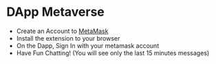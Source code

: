 # DApp Metaverse

- Create an Account to <a target="_blank" href="https://metamask.io/">MetaMask</a>
- Install the extension to your browser
- On the Dapp, Sign In with your metamask account
- Have Fun Chatting! (You will see only the last 15 minutes messages)